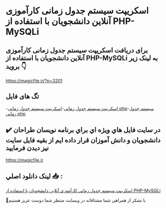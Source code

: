 # اسکریپت سیستم جدول زمانی کارآموزی آنلاین دانشجویان با استفاده از PHP-MySQLi

## برای دریافت اسکریپت سیستم جدول زمانی کارآموزی آنلاین دانشجویان با استفاده از PHP-MySQLi به لینک زیر بروید 👇

https://magicfile.ir/?p=3201

## تگ های فایل

-[اسکریپت سیستم جدول زمانی](https://magicfile.ir/product/%d8%b3%db%8c%d8%b3%d8%aa%d9%85-%d8%ac%d8%af%d9%88%d9%84-%d8%b2%d9%85%d8%a7%d9%86%db%8c-%da%a9%d8%a7%d8%b1%d8%a2%d9%85%d9%88%d8%b2%db%8c-%d8%a2%d9%86%d9%84%d8%a7%db%8c%d9%86-%d8%af%d8%a7%d9%86%d8%b4%d8%ac%d9%88%db%8c%d8%a7%d9%86-%d8%a8%d8%a7-php/)-[اسکریپت سیستم جدول زمانی php](https://magicfile.ir/product/%d8%b3%db%8c%d8%b3%d8%aa%d9%85-%d8%ac%d8%af%d9%88%d9%84-%d8%b2%d9%85%d8%a7%d9%86%db%8c-%da%a9%d8%a7%d8%b1%d8%a2%d9%85%d9%88%d8%b2%db%8c-%d8%a2%d9%86%d9%84%d8%a7%db%8c%d9%86-%d8%af%d8%a7%d9%86%d8%b4%d8%ac%d9%88%db%8c%d8%a7%d9%86-%d8%a8%d8%a7-php/)-[سیستم جدول زمانی php](https://magicfile.ir/product/%d8%b3%db%8c%d8%b3%d8%aa%d9%85-%d8%ac%d8%af%d9%88%d9%84-%d8%b2%d9%85%d8%a7%d9%86%db%8c-%da%a9%d8%a7%d8%b1%d8%a2%d9%85%d9%88%d8%b2%db%8c-%d8%a2%d9%86%d9%84%d8%a7%db%8c%d9%86-%d8%af%d8%a7%d9%86%d8%b4%d8%ac%d9%88%db%8c%d8%a7%d9%86-%d8%a8%d8%a7-php/)

## ✔️ در سايت فايل هاي ويژه اي براي برنامه نويسان طراحان دانشجويان و دانش آموزان قرار داده ايم از بقيه فايل سايت نيز ديدن فرماييد

https://magicfile.ir


## لينک دانلود اصلي 📥 :

[اسکریپت سیستم جدول زمانی کارآموزی آنلاین دانشجویان با استفاده از PHP-MySQLi](https://magicfile.ir/product/%d8%b3%db%8c%d8%b3%d8%aa%d9%85-%d8%ac%d8%af%d9%88%d9%84-%d8%b2%d9%85%d8%a7%d9%86%db%8c-%da%a9%d8%a7%d8%b1%d8%a2%d9%85%d9%88%d8%b2%db%8c-%d8%a2%d9%86%d9%84%d8%a7%db%8c%d9%86-%d8%af%d8%a7%d9%86%d8%b4%d8%ac%d9%88%db%8c%d8%a7%d9%86-%d8%a8%d8%a7-php/) 


🙏با تشکر از همراهي شما مشتاقانه در وبسایت منتظر شما دوست عزیز هستیم

